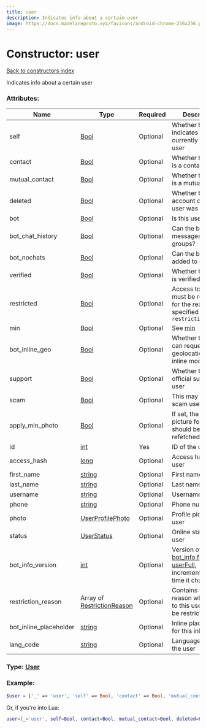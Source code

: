 ```yaml
---
title: user
description: Indicates info about a certain user
image: https://docs.madelineproto.xyz/favicons/android-chrome-256x256.png
---
```

# Constructor: user  
[Back to constructors index](index.md)



Indicates info about a certain user

### Attributes:

| Name     |    Type       | Required | Description |
|----------|---------------|----------|-------------|
|self|[Bool](../types/Bool.md) | Optional|Whether this user indicates the currently logged in user|
|contact|[Bool](../types/Bool.md) | Optional|Whether this user is a contact|
|mutual\_contact|[Bool](../types/Bool.md) | Optional|Whether this user is a mutual contact|
|deleted|[Bool](../types/Bool.md) | Optional|Whether the account of this user was deleted|
|bot|[Bool](../types/Bool.md) | Optional|Is this user a bot?|
|bot\_chat\_history|[Bool](../types/Bool.md) | Optional|Can the bot see all messages in groups?|
|bot\_nochats|[Bool](../types/Bool.md) | Optional|Can the bot be added to groups?|
|verified|[Bool](../types/Bool.md) | Optional|Whether this user is verified|
|restricted|[Bool](../types/Bool.md) | Optional|Access to this user must be restricted for the reason specified in `restriction_reason`|
|min|[Bool](../types/Bool.md) | Optional|See [min](https://core.telegram.org/api/min)|
|bot\_inline\_geo|[Bool](../types/Bool.md) | Optional|Whether the bot can request our geolocation in inline mode|
|support|[Bool](../types/Bool.md) | Optional|Whether this is an official support user|
|scam|[Bool](../types/Bool.md) | Optional|This may be a scam user|
|apply\_min\_photo|[Bool](../types/Bool.md) | Optional|If set, the profile picture for this user should be refetched|
|id|[int](../types/int.md) | Yes|ID of the user|
|access\_hash|[long](../types/long.md) | Optional|Access hash of the user|
|first\_name|[string](../types/string.md) | Optional|First name|
|last\_name|[string](../types/string.md) | Optional|Last name|
|username|[string](../types/string.md) | Optional|Username|
|phone|[string](../types/string.md) | Optional|Phone number|
|photo|[UserProfilePhoto](../types/UserProfilePhoto.md) | Optional|Profile picture of user|
|status|[UserStatus](../types/UserStatus.md) | Optional|Online status of user|
|bot\_info\_version|[int](../types/int.md) | Optional|Version of the [bot\_info field in userFull](../constructors/userFull.md), incremented every time it changes|
|restriction\_reason|Array of [RestrictionReason](../types/RestrictionReason.md) | Optional|Contains the reason why access to this user must be restricted.|
|bot\_inline\_placeholder|[string](../types/string.md) | Optional|Inline placeholder for this inline bot|
|lang\_code|[string](../types/string.md) | Optional|Language code of the user|



### Type: [User](../types/User.md)


### Example:

```php
$user = ['_' => 'user', 'self' => Bool, 'contact' => Bool, 'mutual_contact' => Bool, 'deleted' => Bool, 'bot' => Bool, 'bot_chat_history' => Bool, 'bot_nochats' => Bool, 'verified' => Bool, 'restricted' => Bool, 'min' => Bool, 'bot_inline_geo' => Bool, 'support' => Bool, 'scam' => Bool, 'apply_min_photo' => Bool, 'id' => int, 'access_hash' => long, 'first_name' => 'string', 'last_name' => 'string', 'username' => 'string', 'phone' => 'string', 'photo' => UserProfilePhoto, 'status' => UserStatus, 'bot_info_version' => int, 'restriction_reason' => [RestrictionReason, RestrictionReason], 'bot_inline_placeholder' => 'string', 'lang_code' => 'string'];
```  


Or, if you're into Lua:

```lua
user={_='user', self=Bool, contact=Bool, mutual_contact=Bool, deleted=Bool, bot=Bool, bot_chat_history=Bool, bot_nochats=Bool, verified=Bool, restricted=Bool, min=Bool, bot_inline_geo=Bool, support=Bool, scam=Bool, apply_min_photo=Bool, id=int, access_hash=long, first_name='string', last_name='string', username='string', phone='string', photo=UserProfilePhoto, status=UserStatus, bot_info_version=int, restriction_reason={RestrictionReason}, bot_inline_placeholder='string', lang_code='string'}

```


